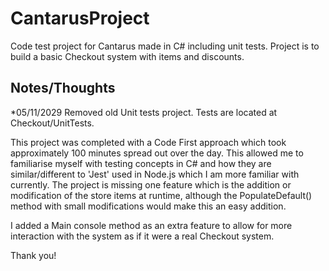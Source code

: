# CantarusProject
 Code test project for Cantarus made in C# including unit tests. Project is to build a basic Checkout system with items and discounts.

## Notes/Thoughts
*05/11/2029 Removed old Unit tests project. Tests are located at Checkout/UnitTests.


This project was completed with a Code First approach which took approximately 100 minutes spread out over the day. This allowed me to familiarise myself with testing concepts in C# and how they are similar/different to 'Jest' used in Node.js which I am more familiar with currently. The project is missing one feature which is the addition or modification of the store items at runtime, although the PopulateDefault() method with small modifications would make this an easy addition.

I added a Main console method as an extra feature to allow for more interaction with the system as if it were a real Checkout system.

Thank you!

